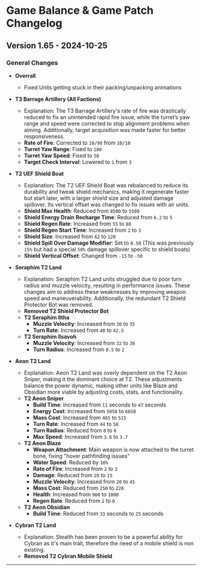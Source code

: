 # Game Balance & Game Patch Changelog

## Version 1.65 - 2024-10-25
### General Changes
- **Overrall**
  - Fixed Units getting stuck in their packing/unpacking animations

- **T3 Barrage Artillery (All Factions)**
    - Explanation: The T3 Barrage Artillery's rate of fire was drastically reduced to fix an unintended rapid fire issue, while the turret’s yaw range and speed were corrected to stop alignment problems when aiming. Additionally, target acquisition was made faster for better responsiveness.
  - **Rate of Fire**: Corrected to `10/90` from `10/10`
  - **Turret Yaw Range**: Fixed to `180`
  - **Turret Yaw Speed**: Fixed to `50`
  - **Target Check Interval**: Lowered to `1` from `3`

- **T2 UEF Shield Boat**
    - Explanation: The T2 UEF Shield Boat was rebalanced to reduce its durability and tweak shield mechanics, making it regenerate faster but start later, with a larger shield size and adjusted damage spillover. Its vertical offset was changed to fix issues with air units.
  - **Shield Max Health**: Reduced from `8500` to `5500`
  - **Shield Energy Drain Recharge Time**: Reduced from `6.2` to `5`
  - **Shield Regen Rate**: Increased from `55` to `80`
  - **Shield Regen Start Time**: Increased from `2` to `3`
  - **Shield Size**: Increased from `62` to `120`
  - **Shield Spill Over Damage Modifier**: Set to `0.50` (This was previously `15%` but had a special `50%` damage spillover specific to shield boats)
  - **Shield Vertical Offset**: Changed from `-15` to `-50`

- **Seraphim T2 Land**
    - Explanation: Seraphim T2 Land units struggled due to poor turn radius and muzzle velocity, resulting in performance issues. These changes aim to address these weaknesses by improving weapon speed and maneuverability. Additionally, the redundant T2 Shield Protector Bot was removed.
  - **Removed T2 Shield Protector Bot**
  - **T2 Seraphim Iltha**
    - **Muzzle Velocity**: Increased from `30` to `35`
    - **Turn Rate**: Increased from `40` to `42.5`
  - **T2 Seraphim Ilsavoh**
    - **Muzzle Velocity**: Increased from `32` to `36`
    - **Turn Radius**: Increased from `0.5` to `2`

- **Aeon T2 Land**
    - Explanation: Aeon T2 Land was overly dependent on the T2 Aeon Sniper, making it the dominant choice at T2. These adjustments balance the power dynamic, making other units like Blaze and Obsidian more viable by adjusting costs, stats, and functionality.
  - **T2 Aeon Sniper**
    - **Build Time**: Increased from `11` seconds to `47` seconds
    - **Energy Cost**: Increased from `5050` to `6650`
    - **Mass Cost**: Increased from `465` to `515`
    - **Turn Rate**: Increased from `44` to `50`
    - **Turn Radius**: Reduced from `8` to `6`
    - **Max Speed**: Increased from `3.6` to `3.7`
  - **T2 Aeon Blaze**
    - **Weapon Attachment**: Main weapon is now attached to the turret bone, fixing "hover pathfinding issues"
    - **Water Speed**: Reduced by `10%`
    - **Rate of Fire**: Increased from `2` to `3`
    - **Damage**: Reduced from `20` to `15`
    - **Muzzle Velocity**: Increased from `20` to `45`
    - **Mass Cost**: Reduced from `250` to `220`
    - **Health**: Increased from `900` to `1000`
    - **Regen Rate**: Reduced from `2` to `0`
  - **T2 Aeon Obsidian**
    - **Build Time**: Reduced from `33` seconds to `25` seconds
  
- **Cybran T2 Land**
    - Explanation: Stealth has been proven to be a powerful ability for Cybran as it's main trait, therefore the need of a mobile shield is non existing.
  - **Removed T2 Cybran Mobile Shield**

---